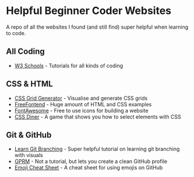 # Helpful Beginner Coder Websites
A repo of all the websites I found (and still find) super helpful when learning to code.

## All Coding
- [W3 Schools](https://www.w3schools.com/) - Tutorials for all kinds of coding

## CSS & HTML
- [CSS Grid Generator](https://cssgrid-generator.netlify.app/) - Visualise and generate CSS grids
- [FreeFontend](https://freefrontend.com/) - Huge amount of HTML and CSS examples
- [FontAwesome](https://fontawesome.com/) - Free to use icons for building a website
- [CSS Diner](https://flukeout.github.io/) - A game that shows you how to select elements with CSS

## Git & GitHub
- [Learn Git Branching](https://learngitbranching.js.org/) - Super helpful tutorial on learning git branching with visuals
- [GPRM](https://gprm.itsvg.in/) - Not a tutorial, but lets you create a clean GitHub profile
- [Emoji Cheat Sheet](https://github.com/ikatyang/emoji-cheat-sheet/blob/master/README.md) - A cheat sheet for using emojis on GitHub
